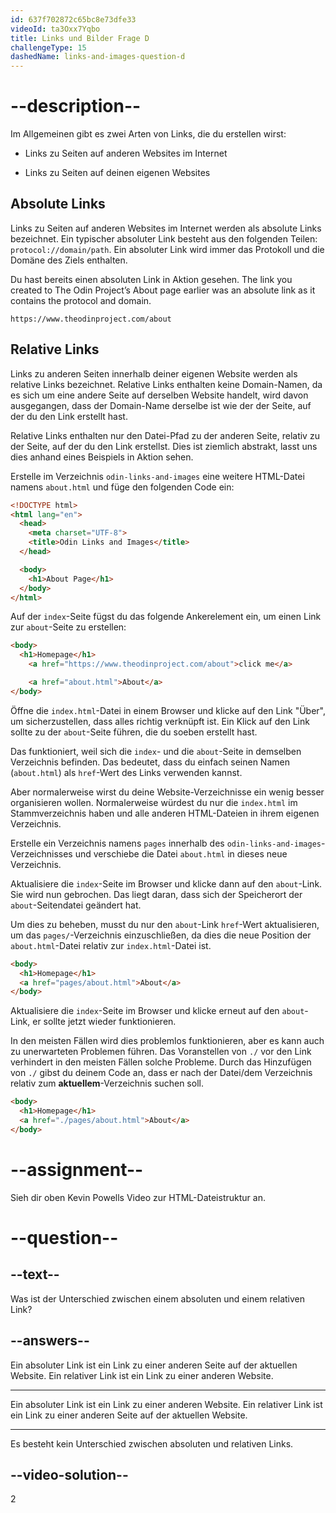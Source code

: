```yaml
---
id: 637f702872c65bc8e73dfe33
videoId: ta3Oxx7Yqbo
title: Links und Bilder Frage D
challengeType: 15
dashedName: links-and-images-question-d
---
```


# --description--


Im Allgemeinen gibt es zwei Arten von Links, die du erstellen wirst:

- Links zu Seiten auf anderen Websites im Internet

- Links zu Seiten auf deinen eigenen Websites


## Absolute Links
Links zu Seiten auf anderen Websites im Internet werden als absolute Links bezeichnet. Ein typischer absoluter Link besteht aus den folgenden Teilen: `protocol://domain/path`. Ein absoluter Link wird immer das Protokoll und die Domäne des Ziels enthalten.

Du hast bereits einen absoluten Link in Aktion gesehen. The link you created to The Odin Project’s About page earlier was an absolute link as it contains the protocol and domain.

`https://www.theodinproject.com/about`

## Relative Links
Links zu anderen Seiten innerhalb deiner eigenen Website werden als relative Links bezeichnet. Relative Links enthalten keine Domain-Namen, da es sich um eine andere Seite auf derselben Website handelt, wird davon ausgegangen, dass der Domain-Name derselbe ist wie der der Seite, auf der du den Link erstellt hast.

Relative Links enthalten nur den Datei-Pfad zu der anderen Seite, relativ zu der Seite, auf der du den Link erstellst. Dies ist ziemlich abstrakt, lasst uns dies anhand eines Beispiels in Aktion sehen.

Erstelle im Verzeichnis `odin-links-and-images` eine weitere HTML-Datei namens `about.html` und füge den folgenden Code ein:

```html
<!DOCTYPE html>
<html lang="en">
  <head>
    <meta charset="UTF-8">
    <title>Odin Links and Images</title>
  </head>

  <body>
    <h1>About Page</h1>
  </body>
</html>
```

Auf der `index`-Seite fügst du das folgende Ankerelement ein, um einen Link zur `about`-Seite zu erstellen:

```html
<body>
  <h1>Homepage</h1>
    <a href="https://www.theodinproject.com/about">click me</a>

    <a href="about.html">About</a>
</body>
```

Öffne die `index.html`-Datei in einem Browser und klicke auf den Link "Über", um sicherzustellen, dass alles richtig verknüpft ist. Ein Klick auf den Link sollte zu der `about`-Seite führen, die du soeben erstellt hast.

Das funktioniert, weil sich die `index`- und die `about`-Seite in demselben Verzeichnis befinden. Das bedeutet, dass du einfach seinen Namen (`about.html`) als `href`-Wert des Links verwenden kannst.

Aber normalerweise wirst du deine Website-Verzeichnisse ein wenig besser organisieren wollen. Normalerweise würdest du nur die `index.html` im Stammverzeichnis haben und alle anderen HTML-Dateien in ihrem eigenen Verzeichnis.

Erstelle ein Verzeichnis namens `pages` innerhalb des `odin-links-and-images`-Verzeichnisses und verschiebe die Datei `about.html` in dieses neue Verzeichnis.

Aktualisiere die `index`-Seite im Browser und klicke dann auf den `about`-Link. Sie wird nun gebrochen. Das liegt daran, dass sich der Speicherort der `about`-Seitendatei geändert hat.

Um dies zu beheben, musst du nur den `about`-Link `href`-Wert aktualisieren, um das `pages/`-Verzeichnis einzuschließen, da dies die neue Position der `about.html`-Datei relativ zur `index.html`-Datei ist.

```html
<body>
  <h1>Homepage</h1>
  <a href="pages/about.html">About</a>
</body>
```

Aktualisiere die `index`-Seite im Browser und klicke erneut auf den `about`-Link, er sollte jetzt wieder funktionieren.

In den meisten Fällen wird dies problemlos funktionieren, aber es kann auch zu unerwarteten Problemen führen. Das Voranstellen von `./` vor den Link verhindert in den meisten Fällen solche Probleme. Durch das Hinzufügen von `./` gibst du deinem Code an, dass er nach der Datei/dem Verzeichnis relativ zum **aktuellem**-Verzeichnis suchen soll.

```html
<body>
  <h1>Homepage</h1>
  <a href="./pages/about.html">About</a>
</body>
```

# --assignment--

Sieh dir oben Kevin Powells Video zur HTML-Dateistruktur an.

# --question--

## --text--

Was ist der Unterschied zwischen einem absoluten und einem relativen Link?

## --answers--

Ein absoluter Link ist ein Link zu einer anderen Seite auf der aktuellen Website. Ein relativer Link ist ein Link zu einer anderen Website.

---

Ein absoluter Link ist ein Link zu einer anderen Website. Ein relativer Link ist ein Link zu einer anderen Seite auf der aktuellen Website.

---

Es besteht kein Unterschied zwischen absoluten und relativen Links.

## --video-solution--

2

